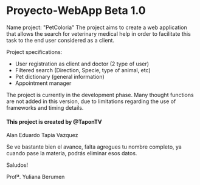 # Proyecto-WebApp Beta 1.0


Name project: "PetColoria"
The project aims to create a web application that allows the search for veterinary medical help in order to facilitate this task to the end user considered as a client.

Project specifications:
- User registration as client and doctor (2 type of user)
- Filtered search (Direction, Specie, type of animal, etc)
- Pet dictionary (general information)
- Appointment manager

The project is currently in the development phase.
Many thought functions are not added in this version, due to limitations regarding the use of frameworks and timing details.


#### This project is created by @TaponTV

Alan Eduardo Tapia Vazquez

Se ve bastante bien el avance, falta agregues tu nombre completo, ya cuando pase la materia, podrás eliminar esos datos.

Saludos!

Profª. Yuliana Berumen
